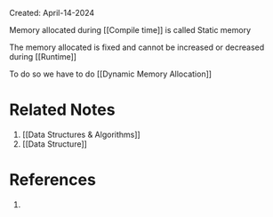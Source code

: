 Created: April-14-2024

Memory allocated during [[Compile time]] is called Static memory

The memory allocated is fixed and cannot be increased or decreased during [[Runtime]]

To do so we have to do [[Dynamic Memory Allocation]]

# Related Notes

1. [[Data Structures & Algorithms]]
2. [[Data Structure]]
# References

1. 